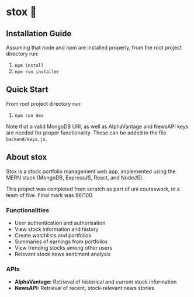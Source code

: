 # stox :money_with_wings:

## Installation Guide

Assuming that node and npm are installed properly, from the root project directory run:

1. `npm install`
2. `npm run installer`

## Quick Start

From root project directory run:

1. `npm run dev`

Note that a valid MongoDB URI, as well as AlphaVantage and NewsAPI keys are needed for proper functionality. These can be added in the file `backend/keys.js`.

## About stox

Stox is a stock portfolio management web app, implemented using the MERN stack (MongoDB, ExpressJS, React, and NodeJS).

This project was completed from scratch as part of uni coursework, in a team of five. Final mark was 96/100.

### Functionalities

- User authentication and authorisation
- View stock information and history
- Create watchlists and portfolios
- Summaries of earnings from portfolios
- View trending stocks among other users
- Relevant stock news sentiment analysis

### APIs

- **AlphaVantage:** Retrieval of historical and current stock information
- **NewsAPI:** Retrieval of recent, stock-relevant news stories
